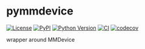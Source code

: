 # pymmdevice

[![License](https://img.shields.io/pypi/l/pymmdevice.svg?color=green)](https://github.com/tlambert03/pymmdevice/raw/main/LICENSE)
[![PyPI](https://img.shields.io/pypi/v/pymmdevice.svg?color=green)](https://pypi.org/project/pymmdevice)
[![Python Version](https://img.shields.io/pypi/pyversions/pymmdevice.svg?color=green)](https://python.org)
[![CI](https://github.com/tlambert03/pymmdevice/actions/workflows/ci.yml/badge.svg)](https://github.com/tlambert03/pymmdevice/actions/workflows/ci.yml)
[![codecov](https://codecov.io/gh/tlambert03/pymmdevice/branch/main/graph/badge.svg)](https://codecov.io/gh/tlambert03/pymmdevice)

wrapper around MMDevice
